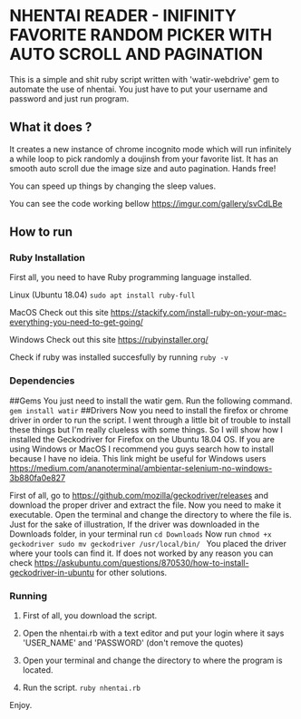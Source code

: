 # NHENTAI READER - INIFINITY FAVORITE RANDOM PICKER WITH AUTO SCROLL AND PAGINATION 

This is a simple and shit ruby script written with 'watir-webdrive' gem to automate the use of nhentai.
You just have to put your username and password and just run program.

## What it does ?
It creates a new instance of chrome incognito mode which will run infinitely a while loop to pick randomly a doujinsh
from your favorite list. It has an smooth auto scroll due the image size and auto pagination.
Hands free!

You can speed up things by changing the sleep values. 

You can see the code working bellow
https://imgur.com/gallery/svCdLBe

## How to run
### Ruby Installation

First all, you need to have Ruby programming language installed.

Linux (Ubuntu 18.04)
`
sudo apt install ruby-full
`

MacOS Check out this site https://stackify.com/install-ruby-on-your-mac-everything-you-need-to-get-going/

Windows Check out this site https://rubyinstaller.org/

Check if ruby was installed succesfully by running 
`
ruby -v
`


### Dependencies

##Gems
You just need to install the watir gem. Run the following command.
`
gem install watir
`
##Drivers
Now you need to install the firefox or chrome driver in order to run the script. I went through a little bit of trouble to install these things but I'm really clueless with some things. So I will show how I installed the Geckodriver for Firefox on the Ubuntu 18.04 OS. If you are using Windows or MacOS I recommend you guys search how to install because I have no ideia. This link might be useful for Windows users https://medium.com/ananoterminal/ambientar-selenium-no-windows-3b880fa0e827

First of all, go to https://github.com/mozilla/geckodriver/releases and download the proper driver and extract the file. Now you need to make it executable. Open the terminal and change the directory to where the file is.
Just for the sake of illustration, 
If the driver was downloaded in the Downloads folder, in your terminal run 
`
cd Downloads
`
Now run
`chmod +x geckodriver
sudo mv geckodriver /usr/local/bin/
`
You placed the driver where your tools can find it. 
If does not worked by any reason you can check https://askubuntu.com/questions/870530/how-to-install-geckodriver-in-ubuntu for other solutions.

### Running
1. First of all, you download the script. 

2. Open the nhentai.rb with a text editor and put your login where it says 'USER_NAME' and 'PASSWORD' (don't remove the quotes)

3. Open your terminal and change the directory to where the program is located.

4. Run the script. 
`
ruby nhentai.rb
`

Enjoy.


